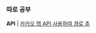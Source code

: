 ### 따로 공부

**API** | [카카오 맵 API 사용하여 경로 추](https://velog.io/@hyunjoogo/%EC%B9%B4%EC%B9%B4%EC%98%A4-Maps-API%EB%A5%BC-%EC%9D%B4%EC%9A%A9%ED%95%98%EC%97%AC-%EA%B2%BD%EB%A1%9C-%ED%91%9C%EC%8B%9C%ED%95%98%EA%B8%B0)
